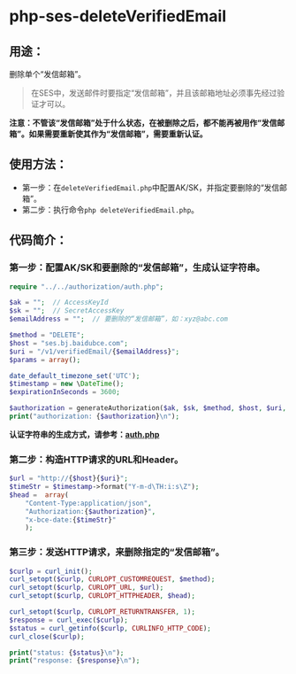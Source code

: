 # php-ses-deleteVerifiedEmail

## 用途：

删除单个“发信邮箱”。

> 在SES中，发送邮件时要指定“发信邮箱”，并且该邮箱地址必须事先经过验证才可以。

**注意：不管该“发信邮箱”处于什么状态，在被删除之后，都不能再被用作“发信邮箱”。如果需要重新使其作为“发信邮箱”，需要重新认证。**


## 使用方法：

* 第一步：在`deleteVerifiedEmail.php`中配置AK/SK，并指定要删除的“发信邮箱”。
* 第二步：执行命令`php deleteVerifiedEmail.php`。

## 代码简介：

### 第一步：配置AK/SK和要删除的“发信邮箱”，生成认证字符串。

```php
require "../../authorization/auth.php";

$ak = "";  // AccessKeyId
$sk = "";  // SecretAccessKey
$emailAddress = "";  // 要删除的“发信邮箱”，如：xyz@abc.com

$method = "DELETE";
$host = "ses.bj.baidubce.com";
$uri = "/v1/verifiedEmail/{$emailAddress}";
$params = array();

date_default_timezone_set('UTC');
$timestamp = new \DateTime();
$expirationInSeconds = 3600;

$authorization = generateAuthorization($ak, $sk, $method, $host, $uri, $params, $timestamp, $expirationInSeconds);
print("authorization: {$authorization}\n");
```

**认证字符串的生成方式，请参考：[auth.php](../../authorization/auth.php)**

### 第二步：构造HTTP请求的URL和Header。

```php
$url = "http://{$host}{$uri}";
$timeStr = $timestamp->format("Y-m-d\TH:i:s\Z");
$head =  array(
    "Content-Type:application/json",
    "Authorization:{$authorization}",
    "x-bce-date:{$timeStr}"
    );
```

### 第三步：发送HTTP请求，来删除指定的“发信邮箱”。

```php
$curlp = curl_init();
curl_setopt($curlp, CURLOPT_CUSTOMREQUEST, $method);
curl_setopt($curlp, CURLOPT_URL, $url);
curl_setopt($curlp, CURLOPT_HTTPHEADER, $head);

curl_setopt($curlp, CURLOPT_RETURNTRANSFER, 1);
$response = curl_exec($curlp);
$status = curl_getinfo($curlp, CURLINFO_HTTP_CODE);
curl_close($curlp);

print("status: {$status}\n");
print("response: {$response}\n");
```